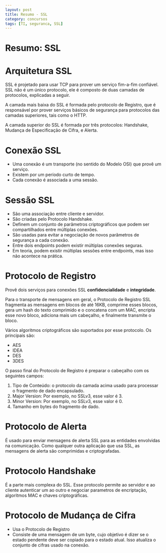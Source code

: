 ```yaml
---
layout: post
title: Resumo - SSL
category: concursos
tags: [TI, seguranca, SSL]
---
```


Resumo: SSL
===========

# Arquitetura SSL

SSL é projetado para usar TCP para prover um serviço fim-a-fim confiável. SSL não é um único protocolo, ele é composto de duas camadas de protocolos, explicadas a seguir.

A camada mais baixa do SSL é formada pelo protocolo de Registro, que é responsável por prover serviços básicos de segurança para protocolos das camadas superiores, tais como o HTTP.

A camada superior do SSL é formada por três protocolos: Handshake, Mudança de Especificação de Cifra, e Alerta.

# Conexão SSL

- Uma conexão é um transporte (no sentido do Modelo OSI) que provê um serviço.
- Existem por um período curto de tempo.
- Cada conexão é associada a uma sessão.


# Sessão SSL

- São uma associação entre cliente e servidor.
- São criadas pelo Protocolo Handshake.
- Definem um conjunto de parâmetros criptográficos que podem ser compartilhados entre múltiplas conexões.
- São usadas para evitar a negociação de novos parâmetros de segurança a cada conexão.
- Entre dois endpoints podem existir múltiplas conexões seguras.
- Em teoria, podem existir múltiplas sessões entre endpoints, mas isso não acontece na prática.


# Protocolo de Registro

Provê dois serviços para conexões SSL **confidencialidade** e **integridade**.

Para o transporte de mensagens em geral, o Protocolo de Registro SSL fragmenta as mensagens em blocos de até 16KB, comprime esses blocos, gera um hash do texto comprimido e o concatena com um MAC, encripta esse novo bloco, adiciona mais um cabeçalho, e finalmente transmite o bloco.

Vários algoritmos criptográficos são suportados por esse protocolo. Os principais são:

  - AES
  - IDEA
  - DES
  - 3DES

O passo final do Protocolo de Registro é preparar o cabeçalho com os seguintes campos:

  1. Tipo de Conteúdo: o protocolo da camada acima usado para processar o fragmento de dado encapsulado.
  2. Major Version: Por exemplo, no SSLv3, esse valor é 3.
  3. Minor Version: Por exemplo, no SSLv3, esse valor é 0.
  4. Tamanho em bytes do fragmento de dado.


# Protocolo de Alerta

É usado para enviar mensagens de alerta SSL para as entidades envolvidas na comunicação. Como qualquer outra aplicação que usa SSL, as mensagens de alerta são comprimidas e criptografadas.

# Protocolo Handshake

É a parte mais complexa do SSL. Esse protocolo permite ao servidor e ao cliente autenticar um ao outro e negociar parametros de encriptação, algoritmos MAC e chaves criptográficas.

# Protocolo de Mudança de Cifra

- Usa o Protocolo de Registro
- Consiste de uma mensagem de um byte, cujo objetivo é dizer se o estado pendente deve ser copiado para o estado atual. Isso atualiza o conjunto de cifras usado na conexão.



